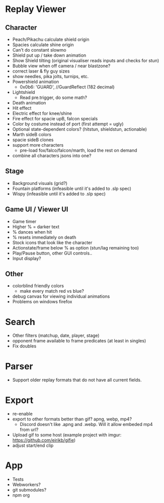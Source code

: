 # Replay Viewer

## Character

- Peach/Pikachu calculate shield origin
- Spacies calculate shine origin
- Can't do constant slowmo
- Shield put up / take down animation
- Show Shield tilting (original visualiser reads inputs and checks for stun)
- Bubble view when off camera / near blastzone?
- correct laser & fly guy sizes
- show needles, pika jolts, turnips, etc.
- Powershield animation
  - 0x0b6: 'GUARD', //GuardReflect (182 decimal)
- Lightshield
  - Read pre.trigger, do some math?
- Death animation
- Hit effect
- Electric effect for knee/shine
- Fire effect for spacie upB, falcon specials
- Color by costume instead of port (first attempt = ugly)
- Optional state-dependent colors? (hitstun, shieldstun, actionable)
- Marth sideB colors
- spacie sideB clones
- support more characters
  - pre-load fox/falco/falcon/marth, load the rest on demand
- combine all characters jsons into one?

## Stage

- Background visuals (grid?)
- Fountain platforms (infeasible until it's added to .slp spec)
- Wispy (infeasible until it's added to .slp spec)

## Game UI / Viewer UI

- Game timer
- Higher % = darker text
- % dances when hit
- % resets immediately on death
- Stock icons that look like the character
- Actionstate/frame below % as option (stun/lag remaining too)
- Play/Pause button, other GUI controls..
- Input display?

## Other

- colorblind friendly colors
  - make every match red vs blue?
- debug canvas for viewing individual animations
- Problems on windows firefox

# Search

- Other filters (matchup, date, player, stage)
- opponent frame available to frame predicates (at least in singles)
- Fix doubles

# Parser

- Support older replay formats that do not have all current fields.

# Export

- re-enable
- export to other formats better than gif? apng, webp, mp4?
  - Discord doesn't like .apng and .webp. Will it allow embeded mp4 from url?
- Upload gif to some host (example project with imgur: https://github.com/eirikb/gifie)
- adjust start/end clip

# App

- Tests
- Webworkers?
- git submodules?
- npm org
